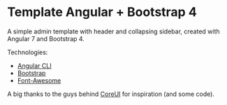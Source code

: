 # Template Angular + Bootstrap 4

A simple admin template with header and collapsing sidebar, created with Angular 7 and Bootstrap 4.

Technologies:
- [Angular CLI](https://github.com/angular/angular-cli) 
- [Bootstrap](https://github.com/twbs/bootstrap)
- [Font-Awesome](https://github.com/FortAwesome/Font-Awesome)

A big thanks to the guys behind [CoreUI](https://github.com/coreui/coreui-free-angular-admin-template) for inspiration (and some code).
